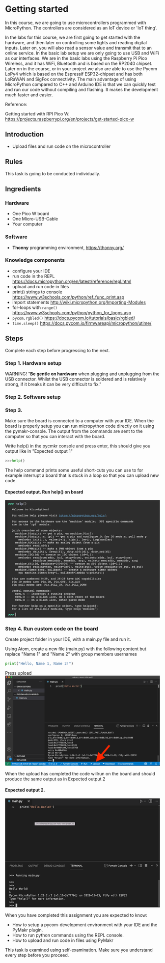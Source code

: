 # Getting started

In this course, we are going to use microcontrollers programmed with MicroPython. The controllers are considered as an IoT device or 'IoT thing'.

In the labs for this course, we are first going to get started with the hardware, and then later on controlling some lights and reading digital inputs. Later on, you will also read a sensor value and transmit that to an online service. In the basic lab setup we are only going to use USB and WiFi as our interfaces. We are in the basic labs using the Raspberry Pi Pico Wireless, and it has WiFi, Bluetooth and is based on the RP2040 chipset. Later on in the course, or in your project we also are able to use the Pycom LoPy4 which is based on the Espressif ESP32-chipset and has both LoRaWAN and SigFox connectivity. The main advantage of using MicroPython compared to C++ and Arduino IDE is that we can quickly test and run our code without compiling and flashing. It makes the development much faster and easier.




Reference:

Getting started with RPI Pico W: https://projects.raspberrypi.org/en/projects/get-started-pico-w

## Introduction

 * Upload files and run code on the microcontroller

## Rules
This task is going to be conducted individually.

## Ingredients

### Hardware
 * One Pico W board
 * One Micro-USB-Cable
 * Your computer

### Software
 * **Thonny** programming environment, https://thonny.org/
 
### Knowledge components

 * configure your IDE
 * run code in the REPL https://docs.micropython.org/en/latest/reference/repl.html
 * upload and run code in files
 * print() strings to console https://www.w3schools.com/python/ref_func_print.asp
 * import statements http://wiki.micropython.org/Importing-Modules
 * for-loops with `range()` https://www.w3schools.com/python/python_for_loops.asp
 * `pycom.rgbled()` https://docs.pycom.io/tutorials/basic/rgbled/
 * `time.sleep()` https://docs.pycom.io/firmwareapi/micropython/utime/

## Steps
Complete each step before progressing to the next.

### Step 1. Hardware setup

WARNING! "**Be gentle on hardware** when plugging and unplugging from the USB connector. Whilst the USB connector is soldered and is relatively strong, if it breaks  it can be very difficult to fix."

### Step 2. Software setup


### Step 3.
Make sure the board is connected to a computer with your IDE. When the board is properly setup you can run micropython code directly on it using the pymakr-console. The output from the commands are sent to the computer so that you can interact with the board.

Write help() in the pycmkr console and press enter, this should give you output like in "Expected output 1"
```python
>>>help()
```

The help command prints some useful short-cuts you can use to for example interrupt a board that is stuck in a loop so that you can upload new code.

#### Expected output. Run help() on board
![Goal state 1](/images/pico-help.png)

### Step 4. Run custom code on the board
Create project folder in your IDE, with a main.py file and run it.

Using Atom, create a new file (main.py) with the following content but replace "Name 1" and "Name 2" with group members usernames

```python
print("Hello, Name 1, Name 2!")
```

Press upload ![Upload Button](/images/vscode-upload.png)

When the upload has completed the code willrun on the board and should produce the same output as in Expected output 2

#### Expected output 2.
![Goal state 2](/images/vscode-hello-world.png)

When you have completed this assignment you are expected to know:
 * How to setup a pycom-development environment with your IDE and the PyMakr plugin.
 * How to run python commands using the REPL console.
 * How to upload and run code in files using PyMakr

This task is examined using self-examination. Make sure you understand every step before you proceed.